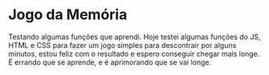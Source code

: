 # Jogo da Memória
Testando algumas funções que aprendi.
Hoje testei algumas funções do JS, HTML e CSS para fazer um jogo simples para descontrair por alguns minutos, estou feliz com o resultado e espero conseguir chegar mais longe. É errando que se aprende, e é aprimorando que se vai longe.
